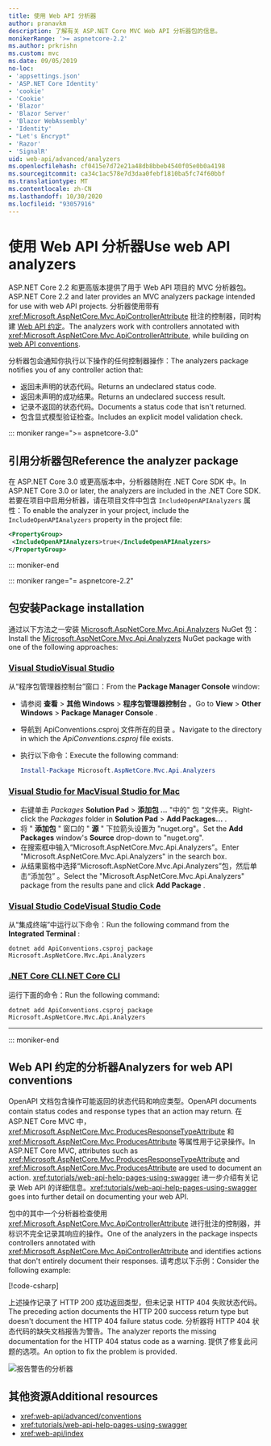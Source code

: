 ```yaml
---
title: 使用 Web API 分析器
author: pranavkm
description: 了解有关 ASP.NET Core MVC Web API 分析器包的信息。
monikerRange: '>= aspnetcore-2.2'
ms.author: prkrishn
ms.custom: mvc
ms.date: 09/05/2019
no-loc:
- 'appsettings.json'
- 'ASP.NET Core Identity'
- 'cookie'
- 'Cookie'
- 'Blazor'
- 'Blazor Server'
- 'Blazor WebAssembly'
- 'Identity'
- "Let's Encrypt"
- 'Razor'
- 'SignalR'
uid: web-api/advanced/analyzers
ms.openlocfilehash: cf0415e7d72e21a48db8bbeb4540f05e0b0a4198
ms.sourcegitcommit: ca34c1ac578e7d3daa0febf1810ba5fc74f60bbf
ms.translationtype: MT
ms.contentlocale: zh-CN
ms.lasthandoff: 10/30/2020
ms.locfileid: "93057916"
---
```

# <a name="use-web-api-analyzers"></a><span data-ttu-id="f81d1-103">使用 Web API 分析器</span><span class="sxs-lookup"><span data-stu-id="f81d1-103">Use web API analyzers</span></span>

<span data-ttu-id="f81d1-104">ASP.NET Core 2.2 和更高版本提供了用于 Web API 项目的 MVC 分析器包。</span><span class="sxs-lookup"><span data-stu-id="f81d1-104">ASP.NET Core 2.2 and later provides an MVC analyzers package intended for use with web API projects.</span></span> <span data-ttu-id="f81d1-105">分析器使用带有 <xref:Microsoft.AspNetCore.Mvc.ApiControllerAttribute> 批注的控制器，同时构建 [Web API 约定](xref:web-api/advanced/conventions)。</span><span class="sxs-lookup"><span data-stu-id="f81d1-105">The analyzers work with controllers annotated with <xref:Microsoft.AspNetCore.Mvc.ApiControllerAttribute>, while building on [web API conventions](xref:web-api/advanced/conventions).</span></span>

<span data-ttu-id="f81d1-106">分析器包会通知你执行以下操作的任何控制器操作：</span><span class="sxs-lookup"><span data-stu-id="f81d1-106">The analyzers package notifies you of any controller action that:</span></span>

* <span data-ttu-id="f81d1-107">返回未声明的状态代码。</span><span class="sxs-lookup"><span data-stu-id="f81d1-107">Returns an undeclared status code.</span></span>
* <span data-ttu-id="f81d1-108">返回未声明的成功结果。</span><span class="sxs-lookup"><span data-stu-id="f81d1-108">Returns an undeclared success result.</span></span>
* <span data-ttu-id="f81d1-109">记录不返回的状态代码。</span><span class="sxs-lookup"><span data-stu-id="f81d1-109">Documents a status code that isn't returned.</span></span>
* <span data-ttu-id="f81d1-110">包含显式模型验证检查。</span><span class="sxs-lookup"><span data-stu-id="f81d1-110">Includes an explicit model validation check.</span></span>

::: moniker range=">= aspnetcore-3.0"

## <a name="reference-the-analyzer-package"></a><span data-ttu-id="f81d1-111">引用分析器包</span><span class="sxs-lookup"><span data-stu-id="f81d1-111">Reference the analyzer package</span></span>

<span data-ttu-id="f81d1-112">在 ASP.NET Core 3.0 或更高版本中，分析器随附在 .NET Core SDK 中。</span><span class="sxs-lookup"><span data-stu-id="f81d1-112">In ASP.NET Core 3.0 or later, the analyzers are included in the .NET Core SDK.</span></span> <span data-ttu-id="f81d1-113">若要在项目中启用分析器，请在项目文件中包含 `IncludeOpenAPIAnalyzers` 属性：</span><span class="sxs-lookup"><span data-stu-id="f81d1-113">To enable the analyzer in your project, include the `IncludeOpenAPIAnalyzers` property in the project file:</span></span>

```xml
<PropertyGroup>
 <IncludeOpenAPIAnalyzers>true</IncludeOpenAPIAnalyzers>
</PropertyGroup>
```

::: moniker-end

::: moniker range="= aspnetcore-2.2"

## <a name="package-installation"></a><span data-ttu-id="f81d1-114">包安装</span><span class="sxs-lookup"><span data-stu-id="f81d1-114">Package installation</span></span>

<span data-ttu-id="f81d1-115">通过以下方法之一安装 [Microsoft.AspNetCore.Mvc.Api.Analyzers](https://www.nuget.org/packages/Microsoft.AspNetCore.Mvc.Api.Analyzers) NuGet 包：</span><span class="sxs-lookup"><span data-stu-id="f81d1-115">Install the [Microsoft.AspNetCore.Mvc.Api.Analyzers](https://www.nuget.org/packages/Microsoft.AspNetCore.Mvc.Api.Analyzers) NuGet package with one of the following approaches:</span></span>

### <a name="visual-studio"></a>[<span data-ttu-id="f81d1-116">Visual Studio</span><span class="sxs-lookup"><span data-stu-id="f81d1-116">Visual Studio</span></span>](#tab/visual-studio)

<span data-ttu-id="f81d1-117">从“程序包管理器控制台”窗口：</span><span class="sxs-lookup"><span data-stu-id="f81d1-117">From the **Package Manager Console** window:</span></span>
  * <span data-ttu-id="f81d1-118">请参阅 **查看** > **其他 Windows** > **程序包管理器控制台** 。</span><span class="sxs-lookup"><span data-stu-id="f81d1-118">Go to **View** > **Other Windows** > **Package Manager Console** .</span></span>
  * <span data-ttu-id="f81d1-119">导航到 ApiConventions.csproj 文件所在的目录  。</span><span class="sxs-lookup"><span data-stu-id="f81d1-119">Navigate to the directory in which the *ApiConventions.csproj* file exists.</span></span>
  * <span data-ttu-id="f81d1-120">执行以下命令：</span><span class="sxs-lookup"><span data-stu-id="f81d1-120">Execute the following command:</span></span>

    ```powershell
    Install-Package Microsoft.AspNetCore.Mvc.Api.Analyzers
    ```

### <a name="visual-studio-for-mac"></a>[<span data-ttu-id="f81d1-121">Visual Studio for Mac</span><span class="sxs-lookup"><span data-stu-id="f81d1-121">Visual Studio for Mac</span></span>](#tab/visual-studio-mac)

* <span data-ttu-id="f81d1-122">右键单击 *Packages* **Solution Pad** > **添加包 ...** "中的" 包 "文件夹。</span><span class="sxs-lookup"><span data-stu-id="f81d1-122">Right-click the *Packages* folder in **Solution Pad** > **Add Packages...** .</span></span>
* <span data-ttu-id="f81d1-123">将 " **添加包** " 窗口的 " **源** " 下拉箭头设置为 "nuget.org"。</span><span class="sxs-lookup"><span data-stu-id="f81d1-123">Set the **Add Packages** window's **Source** drop-down to "nuget.org".</span></span>
* <span data-ttu-id="f81d1-124">在搜索框中输入“Microsoft.AspNetCore.Mvc.Api.Analyzers”。</span><span class="sxs-lookup"><span data-stu-id="f81d1-124">Enter "Microsoft.AspNetCore.Mvc.Api.Analyzers" in the search box.</span></span>
* <span data-ttu-id="f81d1-125">从结果窗格中选择“Microsoft.AspNetCore.Mvc.Api.Analyzers”包，然后单击“添加包”  。</span><span class="sxs-lookup"><span data-stu-id="f81d1-125">Select the "Microsoft.AspNetCore.Mvc.Api.Analyzers" package from the results pane and click **Add Package** .</span></span>

### <a name="visual-studio-code"></a>[<span data-ttu-id="f81d1-126">Visual Studio Code</span><span class="sxs-lookup"><span data-stu-id="f81d1-126">Visual Studio Code</span></span>](#tab/visual-studio-code)

<span data-ttu-id="f81d1-127">从“集成终端”中运行以下命令：</span><span class="sxs-lookup"><span data-stu-id="f81d1-127">Run the following command from the **Integrated Terminal** :</span></span>

```dotnetcli
dotnet add ApiConventions.csproj package Microsoft.AspNetCore.Mvc.Api.Analyzers
```

### <a name="net-core-cli"></a>[<span data-ttu-id="f81d1-128">.NET Core CLI</span><span class="sxs-lookup"><span data-stu-id="f81d1-128">.NET Core CLI</span></span>](#tab/netcore-cli)

<span data-ttu-id="f81d1-129">运行下面的命令：</span><span class="sxs-lookup"><span data-stu-id="f81d1-129">Run the following command:</span></span>

```dotnetcli
dotnet add ApiConventions.csproj package Microsoft.AspNetCore.Mvc.Api.Analyzers
```

---

::: moniker-end

## <a name="analyzers-for-web-api-conventions"></a><span data-ttu-id="f81d1-130">Web API 约定的分析器</span><span class="sxs-lookup"><span data-stu-id="f81d1-130">Analyzers for web API conventions</span></span>

<span data-ttu-id="f81d1-131">OpenAPI 文档包含操作可能返回的状态代码和响应类型。</span><span class="sxs-lookup"><span data-stu-id="f81d1-131">OpenAPI documents contain status codes and response types that an action may return.</span></span> <span data-ttu-id="f81d1-132">在 ASP.NET Core MVC 中，<xref:Microsoft.AspNetCore.Mvc.ProducesResponseTypeAttribute> 和 <xref:Microsoft.AspNetCore.Mvc.ProducesAttribute> 等属性用于记录操作。</span><span class="sxs-lookup"><span data-stu-id="f81d1-132">In ASP.NET Core MVC, attributes such as <xref:Microsoft.AspNetCore.Mvc.ProducesResponseTypeAttribute> and <xref:Microsoft.AspNetCore.Mvc.ProducesAttribute> are used to document an action.</span></span> <span data-ttu-id="f81d1-133"><xref:tutorials/web-api-help-pages-using-swagger> 进一步介绍有关记录 Web API 的详细信息。</span><span class="sxs-lookup"><span data-stu-id="f81d1-133"><xref:tutorials/web-api-help-pages-using-swagger> goes into further detail on documenting your web API.</span></span>

<span data-ttu-id="f81d1-134">包中的其中一个分析器检查使用 <xref:Microsoft.AspNetCore.Mvc.ApiControllerAttribute> 进行批注的控制器，并标识不完全记录其响应的操作。</span><span class="sxs-lookup"><span data-stu-id="f81d1-134">One of the analyzers in the package inspects controllers annotated with <xref:Microsoft.AspNetCore.Mvc.ApiControllerAttribute> and identifies actions that don't entirely document their responses.</span></span> <span data-ttu-id="f81d1-135">请考虑以下示例：</span><span class="sxs-lookup"><span data-stu-id="f81d1-135">Consider the following example:</span></span>

[!code-csharp[](conventions/sample/Controllers/ContactsController.cs?name=missing404docs&highlight=10)]

<span data-ttu-id="f81d1-136">上述操作记录了 HTTP 200 成功返回类型，但未记录 HTTP 404 失败状态代码。</span><span class="sxs-lookup"><span data-stu-id="f81d1-136">The preceding action documents the HTTP 200 success return type but doesn't document the HTTP 404 failure status code.</span></span> <span data-ttu-id="f81d1-137">分析器将 HTTP 404 状态代码的缺失文档报告为警告。</span><span class="sxs-lookup"><span data-stu-id="f81d1-137">The analyzer reports the missing documentation for the HTTP 404 status code as a warning.</span></span> <span data-ttu-id="f81d1-138">提供了修复此问题的选项。</span><span class="sxs-lookup"><span data-stu-id="f81d1-138">An option to fix the problem is provided.</span></span>

![报告警告的分析器](conventions/_static/Analyzer.gif)

## <a name="additional-resources"></a><span data-ttu-id="f81d1-140">其他资源</span><span class="sxs-lookup"><span data-stu-id="f81d1-140">Additional resources</span></span>

* <xref:web-api/advanced/conventions>
* <xref:tutorials/web-api-help-pages-using-swagger>
* <xref:web-api/index>
